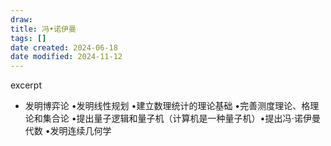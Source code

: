 ```yaml
---
draw:
title: 冯•诺伊曼
tags: []
date created: 2024-06-18
date modified: 2024-11-12
---
```


excerpt

<!-- more -->

- 发明博弈论 •发明线性规划 •建立数理统计的理论基础 •完善测度理论、格理论和集合论 •提出量子逻辑和量子机（计算机是一种量子机）•提出冯⋅诺伊曼代数 •发明连续几何学
